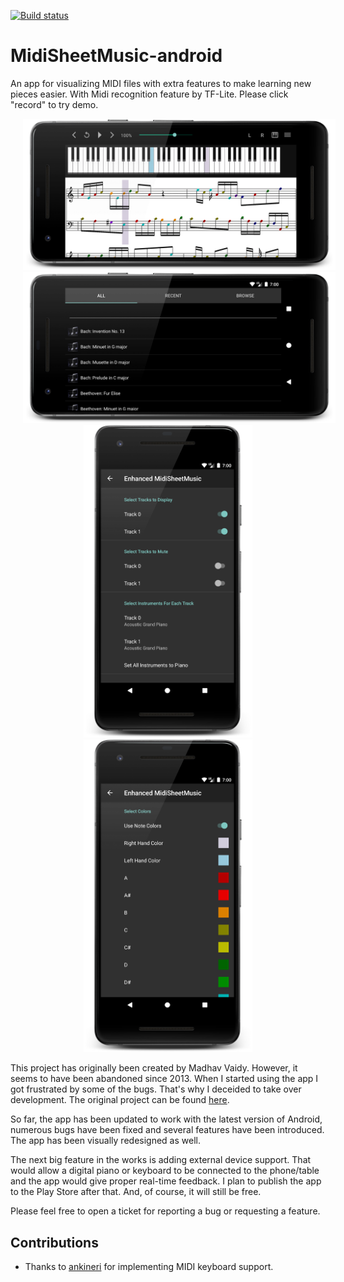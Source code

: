 [![Build status](https://build.appcenter.ms/v0.1/apps/3e640f40-a600-4159-a972-a1aae90d52a3/branches/master/badge)](https://appcenter.ms)

# MidiSheetMusic-android
An app for visualizing MIDI files with extra features to make learning new pieces easier.
With Midi recognition feature by TF-Lite.
Please click "record" to try demo. 

<div style="text-align: center">

<img src="images/screenshot_sheet.png" width="500" hspace="20">
<br>
<img src="images/screenshot_song_list.png" width="500" hspace="20">
<br>
<img src="images/screenshot_settings1.png" height="500" hspace="20"><img src="images/screenshot_settings2.png" height="500" hspace="20">

</div>

This project has originally been created by Madhav Vaidy. However, it seems to have been abandoned since 2013. When I started using the app I got frustrated by some of the bugs. That's why I deceided to take over development.
The original project can be found [here](https://sourceforge.net/projects/midisheetmusic).

So far, the app has been updated to work with the latest version of Android, numerous bugs have been fixed and several features have been introduced. The app has been visually redesigned as well.

The next big feature in the works is adding external device support. That would allow a digital piano or keyboard to be connected to the phone/table and the app would give proper real-time feedback. I plan to publish the app to the Play Store after that. And, of course, it will still be free.

Please feel free to open a ticket for reporting a bug or requesting a feature.

## Contributions
- Thanks to [ankineri](https://github.com/ankineri) for implementing MIDI keyboard support.
